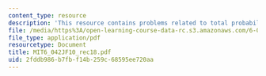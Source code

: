 ```yaml
---
content_type: resource
description: 'This resource contains problems related to total probability law. '
file: /media/https%3A/open-learning-course-data-rc.s3.amazonaws.com/6-042j-mathematics-for-computer-science-fall-2010/2fddb986b7fbf14b259c68595ee720aa_MIT6_042JF10_rec18.pdf
file_type: application/pdf
resourcetype: Document
title: MIT6_042JF10_rec18.pdf
uid: 2fddb986-b7fb-f14b-259c-68595ee720aa
---
```

